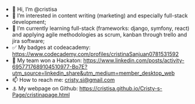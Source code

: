- 👋 Hi, I’m @cristisa
- 👀 I’m interested in content writing (marketing) and especially full-stack development;
- 🌱 I’m currently learning full-stack (frameworks: django, symfony, react) 
      and applying agile methodologies as scrum, kanban through trello and jira software;
- ✅ My badges at codeacademy: https://www.codecademy.com/profiles/cristinaSanjuan0781531592
- 🥇 My team won a Hackaton: https://www.linkedin.com/posts/activity-6957717689104510977-Bo7E?utm_source=linkedin_share&utm_medium=member_desktop_web
- 📫 How to reach me: cristy.si@gmail.com
- ⚓ My webpage on Github: https://cristisa.github.io/Cristy-s-Page/cristinapage.html


<!---
cristisa/cristisa is a ✨ special ✨ repository because its `README.md` (this file) appears on your GitHub profile.
You can click the Preview link to take a look at your changes.
--->
